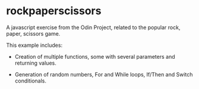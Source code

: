 # rockpaperscissors
A javascript exercise from the Odin Project, related to the popular rock, paper, scissors game.

This example includes: 

- Creation of multiple functions, some with several parameters and returning values. 

- Generation of random numbers, For and While loops, If/Then and Switch conditionals.